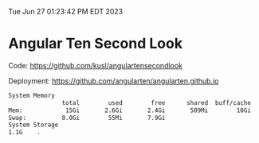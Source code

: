 Tue Jun 27 01:23:42 PM EDT 2023

# Angular Ten Second Look

Code: https://github.com/kusl/angulartensecondlook

Deployment: https://github.com/angularten/angularten.github.io

```bash
System Memory
               total        used        free      shared  buff/cache   available
Mem:            15Gi       2.6Gi       2.4Gi       509Mi        10Gi        11Gi
Swap:          8.0Gi        55Mi       7.9Gi
System Storage
1.1G	.
```
```bash
